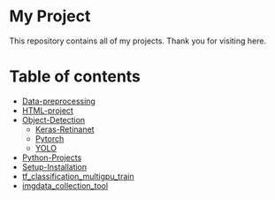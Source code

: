 My Project
============
This repository contains all of my projects. Thank you for visiting here.



Table of contents
=================

<!--ts-->
   * [Data-preprocessing](https://github.com/Laudarisd/Project_Root/tree/master/Data-preprocessing)
   * [HTML-project](https://github.com/Laudarisd/Project_Root/tree/master/HTML-project)
   * [Object-Detection](https://github.com/Laudarisd/Project_Root/tree/master/Object-Detection)
      * [Keras-Retinanet](https://github.com/Laudarisd/Project_Root/tree/master/Object-Detection/Keras-Retinanet)
      * [Pytorch](https://github.com/Laudarisd/Project_Root/tree/master/Object-Detection/Pytorch)
      * [YOLO](https://github.com/Laudarisd/Project_Root/tree/master/Object-Detection/YOLO)
   * [Python-Projects](https://github.com/Laudarisd/Project_Root/tree/master/Python-Projects)
   * [Setup-Installation](https://github.com/Laudarisd/Project_Root/tree/master/Setup-Installation)
   * [tf_classification_multigpu_train](https://github.com/Laudarisd/Project_Root/tree/master/tf_classification_multigpu_train)
   * [imgdata_collection_tool](https://github.com/Laudarisd/Project_Root/tree/master//imgdata_collection_tool)
   
<!--te-->

